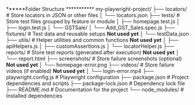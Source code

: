 ******Folder Structure ***********
my-playwright-project/
├── locators/                   # Store locators in JSON or other files
│   └── locators.json
├── tests/                      # Store test files grouped by feature or module
│   ├── homepage.test.js
│   ├── login.test.js
│   └── GSTSale/
│       └── Add_GST_Sales.spec.js
├── fixtures/                   # Test data and reusable setups ******Not used yet******
│   └── testData.json
├── utils/                      # Helper utilities and common functions ******Not used yet******
│   ├── apiHelpers.js
│   ├── customAssertions.js
│   └── locatorHelper.js
├── reports/                    # Store test reports (generated after execution) ******Not used yet******
│   └── report.html
├── screenshots/                # Store failure screenshots (optional) ******Not used yet******
│   └── homepage-error.png
├── videos/                     # Store failure videos (if enabled) ******Not used yet******
│   └── login-error.mp4
├── playwright.config.js        # Playwright configuration 
├── package.json                # Project dependencies and scripts
├── package-lock.json           # Dependency lock file
├── README.md                   # Documentation for the project
└── node_modules/               # Installed dependencies